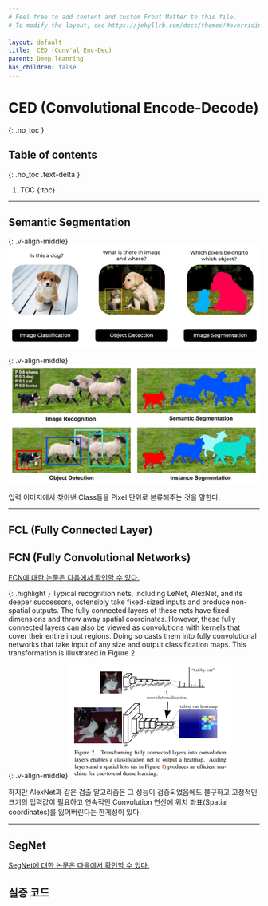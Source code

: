 ```yaml
---
# Feel free to add content and custom Front Matter to this file.
# To modify the layout, see https://jekyllrb.com/docs/themes/#overriding-theme-defaults

layout: default
title:  CED (Conv'al Enc-Dec)
parent: Deep leanring
has_children: false
---
```


# CED (Convolutional Encode-Decode)
{: .no_toc }

## Table of contents
{: .no_toc .text-delta }

1. TOC
{:toc}

---

## Semantic Segmentation

{: .v-align-middle}
<img src="Image/Fig1.PNG"/>

{: .v-align-middle}
<img src="Image/Fig2.jpeg"/>


입력 이미지에서 찾아낸 Class들을 Pixel 단위로 본류해주는 것을 말한다.

 ---

## FCL (Fully Connected Layer)


## FCN (Fully Convolutional Networks)

[FCN에 대한 논문은 다음에서 확인할 수 있다.](Resource/FCN.pdf)

{: .highlight }
Typical recognition nets, including LeNet, AlexNet, and its deeper successors, ostensibly take fixed-sized inputs and produce non-spatial outputs. The fully connected layers of these nets have fixed dimensions and throw away spatial coordinates. However, these fully connected layers can also be viewed as convolutions with kernels that cover their entire input regions. Doing so casts them into fully convolutional networks that take input of any size and output classification maps. This transformation is illustrated in Figure 2.

{: .v-align-middle}
<img src="Image/Fig3.PNG"/>

 하지만 AlexNet과 같은 검출 알고리즘은 그 성능이 검증되었음에도 불구하고 고정적인 크기의 입력값이 필요하고 연속적인 Convolution 연산에 위치 좌표(Spatial coordinates)를 잃어버린다는 한계성이 있다.


---

## SegNet

[SegNet에 대한 논문은 다음에서 확인할 수 있다.](Resource/SegNet.pdf)


## 실증 코드
